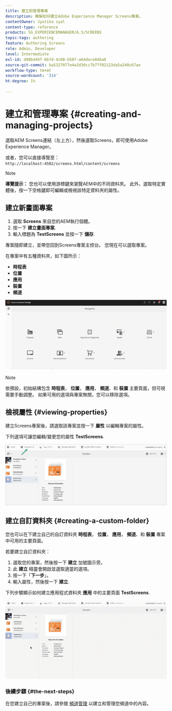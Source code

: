 ```yaml
---
title: 建立和管理專案
description: 瞭解如何建立Adobe Experience Manager Screens專案。
contentOwner: Jyotika syal
content-type: reference
products: SG_EXPERIENCEMANAGER/6.5/SCREENS
topic-tags: authoring
feature: Authoring Screens
role: Admin, Developer
level: Intermediate
exl-id: d98b449f-6b7d-4c08-b507-a64dece84ba8
source-git-commit: ba5327077e4a2d30cc7b77f02123da5a240c67ae
workflow-type: tm+mt
source-wordcount: '314'
ht-degree: 1%

---
```


# 建立和管理專案 {#creating-and-managing-projects}

選取AEM Screens連結（左上方），然後選取Screens，即可使用Adobe Experience Manager。

或者，您可以直接導覽至： `http://localhost:4502/screens.html/content/screens`

>[!NOTE]
>**導覽提示：**
>您也可以使用游標鍵來瀏覽AEM中的不同資料夾。 此外，選取特定實體後，按一下空格鍵即可編輯或檢視該特定資料夾的屬性。

## 建立新畫面專案

1. 選取 **Screens** 來自您的AEM執行個體。
1. 按一下 **建立畫面專案**.
1. 輸入標題為 **TestScreens** 並按一下 **儲存**.

專案隨即建立，並帶您回到Screens專案主控台。 您現在可以選取專案。

在專案中有五種資料夾，如下圖所示：

* **時程表**
* **位置**
* **應用**
* **裝置**
* **頻道**

![player1](assets/create-project.gif)

>[!NOTE]
>
>依預設，初始結構包含 **時程表**， **位置**， **應用**， **頻道**、和 **裝置** 主要頁面，但可視需要手動調整。 如果可用的選項與專案無關，您可以移除選項。


## 檢視屬性 {#viewing-properties}

建立Screens專案後，請選取該專案並按一下 **屬性** 以編輯專案的屬性。

下列選項可讓您編輯/變更您的屬性 **TestScreens**.

![影像](assets/create-project2.png)

## 建立自訂資料夾 {#creating-a-custom-folder}

您也可以在下建立自己的自訂資料夾 **時程表**， **位置**， **應用**， **頻道**、和 **裝置** 專案中可用的主要頁面。

若要建立自訂資料夾：

1. 選取您的專案，然後按一下 **建立** 加號圖示旁。
1. 此 **建立** 精靈會開啟並選取適當的選項。
1. 按一下「**下一步**」。
1. 輸入屬性，然後按一下 **建立**.

下列步驟顯示如何建立應用程式資料夾 **應用** 中的主要頁面 **TestScreens**.

![player2-1](assets/create-project3.gif)

### 後續步驟 {#the-next-steps}

在您建立自己的專案後，請參閱 [頻道管理](managing-channels.md) 以建立和管理您頻道中的內容。
